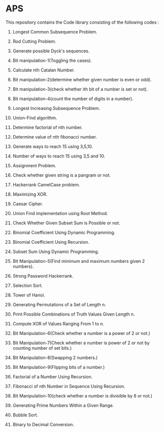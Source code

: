 # APS
This repository contains the Code library consisting of the following codes :

1. Longest Common Subsequence Problem.

2. Rod Cutting Problem.

3. Generate possible Dyck's sequences.

4. Bit manipulation-1(Toggling the cases).

5. Calculate nth Catalan Number.

6. Bit manipulation-2(determine whether given number is even or odd).

7. Bit manipulation-3(check whether ith bit of a number is set or not).

8. Bit manipulation-4(count the number of digits in a number).

9. Longest Increasing Subsequence Problem.

10. Union-Find algorithm.

11. Determine factorial of nth number.

12. Determine value of nth fibonacci number.

13. Generate ways to reach 15 using 3,5,10.

14. Number of ways to reach 15 using 3,5 and 10.

15. Assignment Problem.

16. Check whether given string is a pangram or not.

17. Hackerrank CamelCase problem.

18. Maximizing XOR. 

19. Caesar Cipher.

20. Union Find implementation using Root Method.

21. Check Whether Given Subset Sum is Possible or not.

22. Binomial Coefficient Using Dynamic Programming.

23. Binomial Coefficient Using Recursion.

24. Subset Sum Using Dynamic Programming.

25. Bit Manipulation-5(Find minimum and maximum numbers given 2 numbers).

26. Strong Password Hackerrank.

27. Selection Sort.

28. Tower of Hanoi.

29. Generating Permutations of a Set of Length n.

30. Print Possible Combinations of Truth Values Given Length n.

31. Compute XOR of Values Ranging From 1 to n.

32. Bit Manipulation-6(Check whether a number is a power of 2 or not.)

33. Bit Manipulation-7(Check whether a number is power of 2 or not by counting number of set bits.)

34. Bit Manipulation-8(Swapping 2 numbers.)

35. Bit Manipulation-9(Flipping bits of a number.)

36. Factorial of a Number Using Recursion.

37. Fibonacci of nth Number in Sequence Using Recursion.

38. Bit Manipulation-10(check whether a number is divisible by 8 or not.)

39. Generating Prime Numbers Within a Given Range.

40. Bubble Sort.

41. Binary to Decimal Conversion.

